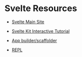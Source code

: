 # Svelte Resources

- [Svelte Main Site](https://svelte.dev/)

- [Svelte Kit Interactive Tutorial](https://learn.svelte.dev/)

- [App builder/scaffolder](https://kit.svelte.dev/)

- [REPL](https://www.sveltelab.dev/)
